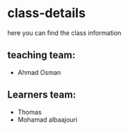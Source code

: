 # class-details
here you can find the class information
## teaching team:
- Ahmad Osman

## Learners team:
- Thomas 
- Mohamad albaajouri


